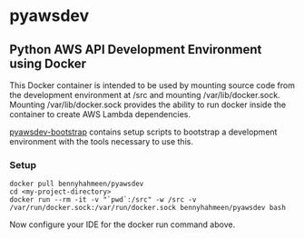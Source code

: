 # pyawsdev
## Python AWS API Development Environment using Docker

This Docker container is intended to be used by mounting source code from
the development environment at /src and mounting /var/lib/docker.sock.
Mounting /var/lib/docker.sock provides the ability to run docker inside
the container to create AWS Lambda dependencies.

[pyawsdev-bootstrap](https://github.com/bennyhahmeen/pyawsdev-bootstrap) 
contains setup scripts to bootstrap a development environment with the
tools necessary to use this.

### Setup

    docker pull bennyhahmeen/pyawsdev
    cd <my-project-directory>
    docker run --rm -it -v "`pwd`:/src" -w /src -v /var/run/docker.sock:/var/run/docker.sock bennyhahmeen/pyawsdev bash
    
Now configure your IDE for the docker run command above.
